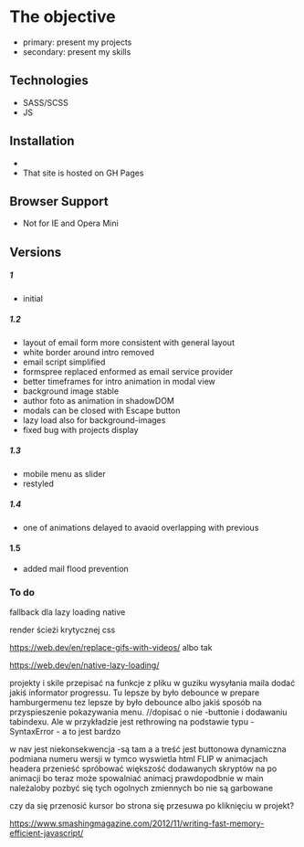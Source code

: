 
# The objective

  - primary: present my projects
  - secondary: present my skills


## Technologies

 - SASS/SCSS
 - JS
 

## Installation
- 
- That site is hosted on GH Pages

## Browser Support

- Not for IE  and Opera Mini

## Versions
##### 1

- initial

##### 1.2
- layout of email form more consistent with general layout
- white border around intro removed
- email script simplified
- formspree replaced enformed as email service provider
- better timeframes for intro animation in modal view
- background image stable
- author foto as animation in shadowDOM
- modals can be closed with Escape button
- lazy load also for background-images
- fixed bug with projects display

##### 1.3
- mobile menu as slider
- restyled 
##### 1.4
- one of animations delayed to avaoid overlapping with previous

#### 1.5
- added mail flood prevention
### To do

fallback dla lazy loading native 


render ścieżi krytycznej css

https://web.dev/en/replace-gifs-with-videos/ albo tak

https://web.dev/en/native-lazy-loading/


projekty i skile przepisać na funkcje z pliku
w guziku wysyłania maila dodać jakiś informator progressu. Tu lepsze by było debounce
w prepare hamburgermenu tez lepsze by było debounce albo jakiś sposób na przyspieszenie pokazywania menu.
      //dopisać o nie -buttonie i dodawaniu tabindexu. Ale w przykładzie jest rethrowing na podstawie typu -SyntaxError - a to jest bardzo 

w nav jest niekonsekwencja -są tam a a treść jest buttonowa
dynamiczna podmiana numeru wersji w tymco wyswietla html
FLIP w animacjach headera
przenieść spróbować większość dodawanych skryptów na po animacji bo teraz może spowalniać animacj
prawdopodbnie w main należaloby pozbyć się tych ogolnych zmiennych bo nie są garbowane

czy da się przenosić kursor bo strona się przesuwa po kliknięciu w projekt?

https://www.smashingmagazine.com/2012/11/writing-fast-memory-efficient-javascript/


